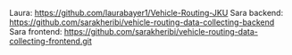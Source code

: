 Laura: https://github.com/laurabayer1/Vehicle-Routing-JKU
Sara backend: https://github.com/sarakheribi/vehicle-routing-data-collecting-backend
Sara frontend: https://github.com/sarakheribi/vehicle-routing-data-collecting-frontend.git
